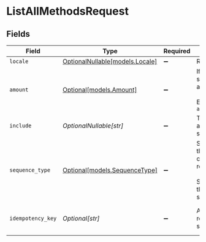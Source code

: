 # ListAllMethodsRequest


## Fields

| Field                                                                                                                                                                                                                            | Type                                                                                                                                                                                                                             | Required                                                                                                                                                                                                                         | Description                                                                                                                                                                                                                      | Example                                                                                                                                                                                                                          |
| -------------------------------------------------------------------------------------------------------------------------------------------------------------------------------------------------------------------------------- | -------------------------------------------------------------------------------------------------------------------------------------------------------------------------------------------------------------------------------- | -------------------------------------------------------------------------------------------------------------------------------------------------------------------------------------------------------------------------------- | -------------------------------------------------------------------------------------------------------------------------------------------------------------------------------------------------------------------------------- | -------------------------------------------------------------------------------------------------------------------------------------------------------------------------------------------------------------------------------- |
| `locale`                                                                                                                                                                                                                         | [OptionalNullable[models.Locale]](../models/locale.md)                                                                                                                                                                           | :heavy_minus_sign:                                                                                                                                                                                                               | Response language                                                                                                                                                                                                                | en_US                                                                                                                                                                                                                            |
| `amount`                                                                                                                                                                                                                         | [Optional[models.Amount]](../models/amount.md)                                                                                                                                                                                   | :heavy_minus_sign:                                                                                                                                                                                                               | If supplied, only payment methods that support the amount and currency<br/>are returned.<br/><br/>Example: `/v2/methods/all?amount[value]=100.00&amount[currency]=USD`                                                           |                                                                                                                                                                                                                                  |
| `include`                                                                                                                                                                                                                        | *OptionalNullable[str]*                                                                                                                                                                                                          | :heavy_minus_sign:                                                                                                                                                                                                               | This endpoint allows you to include additional information via the `include` query string parameter.                                                                                                                             |                                                                                                                                                                                                                                  |
| `sequence_type`                                                                                                                                                                                                                  | [Optional[models.SequenceType]](../models/sequencetype.md)                                                                                                                                                                       | :heavy_minus_sign:                                                                                                                                                                                                               | Set this parameter to `first` to only return the methods that<br/>can be used for the first payment of a recurring sequence.<br/><br/>Set it to `recurring` to only return methods that can be used for recurring payments or subscriptions. | oneoff                                                                                                                                                                                                                           |
| `idempotency_key`                                                                                                                                                                                                                | *Optional[str]*                                                                                                                                                                                                                  | :heavy_minus_sign:                                                                                                                                                                                                               | A unique key to ensure idempotent requests. This key should be a UUID v4 string.                                                                                                                                                 | 123e4567-e89b-12d3-a456-426                                                                                                                                                                                                      |
